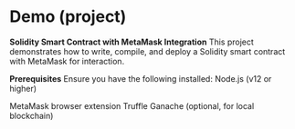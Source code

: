 ﻿# Demo (project)

**Solidity Smart Contract with MetaMask Integration**
This project demonstrates how to write, compile, and deploy a Solidity smart contract with MetaMask for interaction.

**Prerequisites**
Ensure you have the following installed:
Node.js (v12 or higher)

MetaMask browser extension
Truffle
Ganache (optional, for local blockchain)
